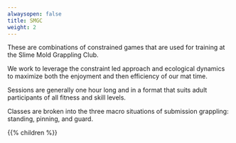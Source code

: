 ```yaml
---
alwaysopen: false
title: SMGC
weight: 2
---
```


These are combinations of constrained games that are used for training at the Slime Mold Grappling Club. 

We work to leverage the constraint led approach and ecological dynamics to maximize both the enjoyment and then efficiency of our mat time. 

Sessions are generally one hour long and in a format that suits adult participants of all fitness and skill levels. 

Classes are broken into the three macro situations of submission grappling: standing, pinning, and guard.

{{% children %}}